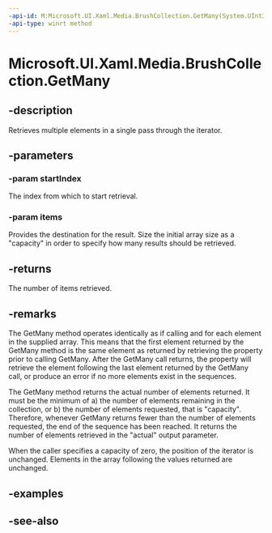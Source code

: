 ```yaml
---
-api-id: M:Microsoft.UI.Xaml.Media.BrushCollection.GetMany(System.UInt32,Microsoft.UI.Xaml.Media.Brush[])
-api-type: winrt method
---
```


<!-- Method syntax
public uint GetMany(System.UInt32 startIndex, Windows.UI.Xaml.Media.Brush[] items)
-->

# Microsoft.UI.Xaml.Media.BrushCollection.GetMany

## -description
Retrieves multiple elements in a single pass through the iterator.

## -parameters
### -param startIndex
The index from which to start retrieval.

### -param items
Provides the destination for the result. Size the initial array size as a "capacity" in order to specify how many results should be retrieved.

## -returns
The number of items retrieved.

## -remarks
The GetMany method operates identically as if calling  and  for each element in the supplied array. This means that the first element returned by the GetMany method is the same element as returned by retrieving the  property prior to calling GetMany. After the GetMany call returns, the  property will retrieve the element following the last element returned by the GetMany call, or produce an error if no more elements exist in the sequences.

The GetMany method returns the actual number of elements returned. It must be the minimum of a) the number of elements remaining in the collection, or b) the number of elements requested, that is "capacity". Therefore, whenever GetMany returns fewer than the number of elements requested, the end of the sequence has been reached. It returns the number of elements retrieved in the "actual" output parameter.

When the caller specifies a capacity of zero, the position of the iterator is unchanged. Elements in the array following the values returned are unchanged.

## -examples

## -see-also
